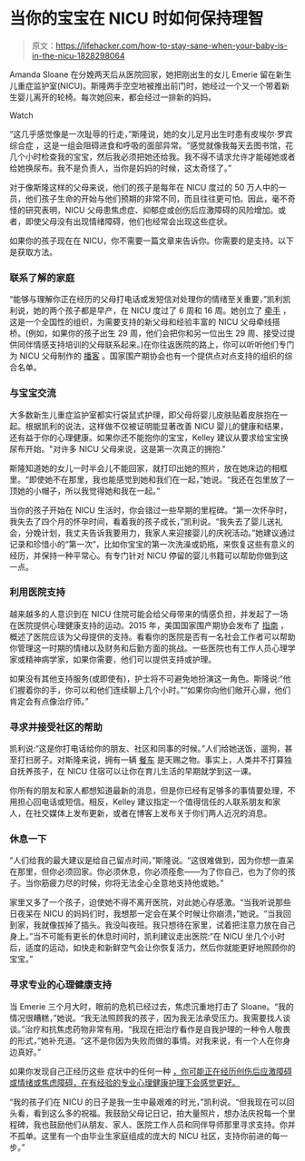 # 当你的宝宝在 NICU 时如何保持理智

> 原文：<https://lifehacker.com/how-to-stay-sane-when-your-baby-is-in-the-nicu-1828298064>

Amanda Sloane 在分娩两天后从医院回家，她把刚出生的女儿 Emerie 留在新生儿重症监护室(NICU)。斯隆两手空空地被推出前门时，她经过一个又一个带着新生婴儿离开的轮椅。每次她回来，都会经过一排新的妈妈。

Watch

“这几乎感觉像是一次耻辱的行走，”斯隆说，她的女儿足月出生时患有皮埃尔·罗宾综合症 ，这是一组会阻碍进食和呼吸的面部异常。“感觉就像我每天去图书馆，花几个小时检查我的宝宝，然后我必须把她还给我。我不得不请求允许才能碰她或者给她换尿布。我不是负责人，当你是妈妈的时候，这太奇怪了。”

对于像斯隆这样的父母来说，他们的孩子是每年在 NICU 度过的 50 万人中的一员，他们孩子生命的开始与他们预期的非常不同，而且往往更可怕。因此，毫不奇怪的研究表明，NICU 父母患焦虑症、抑郁症或创伤后应激障碍的风险增加。或者，即使父母没有出现情绪障碍，他们也经常会出现这些症状。

如果你的孩子现在在 NICU，你不需要一篇文章来告诉你。你需要的是支持。以下是获取方法。

### **联系了解**的家庭

“能够与理解你正在经历的父母打电话或发短信对处理你的情绪至关重要，”凯利凯利说，她的两个孩子都是早产，在 NICU 度过了 6 周和 16 周。她创立了 [牵手](https://handtohold.org/) ，这是一个全国性的组织，为需要支持的新父母和经验丰富的 NICU 父母牵线搭桥。(例如，如果你的孩子出生 29 周，他们会把你和另一位出生 29 周、接受过提供同伴情感支持培训的父母联系起来。)在你往返医院的路上，你可以听听他们专门为 NICU 父母制作的 [播客](https://handtohold.org/resources/podcasts/) 。国家围产期协会也有一个提供点对点支持的组织的综合名单。

### **与宝宝交流**

大多数新生儿重症监护室都实行袋鼠式护理，即父母将婴儿皮肤贴着皮肤抱在一起。根据凯利的说法，这样做不仅被证明能显著改善 NICU 婴儿的健康和结果，还有益于你的心理健康。如果你还不能抱你的宝宝，Kelley 建议从要求给宝宝换尿布开始。"对许多 NICU 父母来说，这是第一次真正的拥抱."

斯隆知道她的女儿一时半会儿不能回家，就打印出她的照片，放在她床边的相框里。“即使她不在那里，我也能感觉到她和我们在一起，”她说。“我还在包里放了一顶她的小帽子，所以我觉得她和我在一起。”

当你的孩子开始在 NICU 生活时，你会错过一些早期的里程碑。“第一次怀孕时，我失去了四个月的怀孕时间，看着我的孩子成长，”凯利说。“我失去了婴儿送礼会，分娩计划，我丈夫告诉我要用力，我家人来迎接婴儿的庆祝活动。”她建议通过记录和珍惜小的“第一次”，比如你宝宝的第一次洗澡或奶瓶，来恢复这些有意义的经历，并保持一种平常心。有专门针对 NICU 停留的婴儿书籍可以帮助你做到这一点。

### 利用医院支持

越来越多的人意识到在 NICU 住院可能会给父母带来的情感负担，并发起了一场在医院提供心理健康支持的运动。2015 年，美国国家围产期协会发布了 [指南](https://www.nature.com/collections/vrqhjdywxv#rv) ，概述了医院应该为父母提供的支持。看看你的医院是否有一名社会工作者可以帮助你管理这一时期的情绪以及财务和后勤方面的挑战。一些医院也有工作人员心理学家或精神病学家，如果你需要，他们可以提供支持或护理。

如果没有其他支持服务(或即使有)，护士将不可避免地扮演这一角色。斯隆说:“他们握着你的手，你可以和他们连续聊上几个小时。”“如果你向他们敞开心扉，他们肯定会有点像治疗师。”

### **寻求并接受社区的帮助**

凯利说:“这是你打电话给你的朋友、社区和同事的时候。”人们给她送饭，遛狗，甚至打扫房子。对斯隆来说，拥有一辆 [餐车](https://www.mealtrain.com/) 是天赐之物。事实上，人类并不打算独自抚养孩子，在 NICU 住宿可以让你在育儿生活的早期就学到这一课。

你所有的朋友和家人都想知道最新的消息，但是你已经有足够多的事情要处理，不用担心回电话或短信。相反，Kelley 建议指定一个值得信任的人联系朋友和家人，在社交媒体上发布更新，或者在博客上发布关于你们两人近况的消息。

### **休息一下**

“人们给我的最大建议是给自己留点时间，”斯隆说。“这很难做到，因为你想一直呆在那里，但你必须回家。你必须休息，你必须痊愈——为了你自己，也为了你的孩子。当你筋疲力尽的时候，你将无法全心全意地支持他或她。”

家里又多了一个孩子，迫使她不得不离开医院，对此她心存感激。“当我听说那些日夜呆在 NICU 的妈妈们时，我想那一定会在某个时候让你崩溃，”她说。“当我回到家，我就像拔掉了插头。我没叫夜班。我只想待在家里，试着把注意力放在自己身上。”当不可能有更长的休息时间时，凯利建议走出医院:“在 NICU 坐几个小时后，适度的运动，如快走和新鲜空气会让你恢复活力，然后你就能更好地照顾你的宝宝。”

### **寻求专业的心理健康支持**

当 Emerie 三个月大时，眼前的危机已经过去，焦虑沉重地打击了 Sloane。“我的情况很糟糕，”她说。“我无法照顾我的孩子，因为我无法承受压力。我需要找人谈谈。”治疗和抗焦虑药物非常有用。“我现在把治疗看作是自我护理的一种令人敬畏的形式，”她补充道。“这不是你因为失败而做的事情。对我来说，有一个人在你身边真好。”

如果你发现自己正经历这些 症状中的任何一种 [，你可能正在经历创伤后应激障碍或情绪或焦虑障碍，在有经验的专业心理健康护理下会感觉更好。](http://katerope.com/2018/08/13/when-new-motherhood-isnt-the-happiest-time-of-your-life/) 

“我的孩子们在 NICU 的日子是我一生中最艰难的时光，”凯利说。“但我现在可以回头看，看到这么多的祝福。我鼓励父母记日记，拍大量照片，想办法庆祝每一个里程碑，我也鼓励他们从朋友、家人、医院工作人员和同伴导师那里寻求支持。你并不孤单。这里有一个由毕业生家庭组成的庞大的 NICU 社区，支持你前进的每一步。”